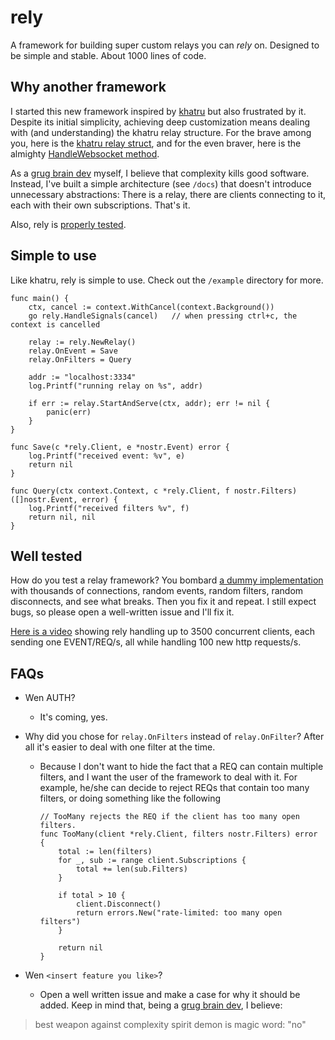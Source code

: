 # rely
A framework for building super custom relays you can *rely* on.
Designed to be simple and stable. About 1000 lines of code.

## Why another framework
I started this new framework inspired by [khatru](https://github.com/fiatjaf/khatru) but also frustrated by it.
Despite its initial simplicity, achieving deep customization means dealing with (and understanding) the khatru relay structure.
For the brave among you, here is the [khatru relay struct](https://github.com/fiatjaf/khatru/blob/master/relay.go#L54), and for the even braver, here is the almighty [HandleWebsocket method](https://github.com/fiatjaf/khatru/blob/master/handlers.go#L54).

As a [grug brain dev](https://grugbrain.dev/) myself, I believe that complexity kills good software.
Instead, I've built a simple architecture (see `/docs`) that doesn't introduce unnecessary abstractions:
There is a relay, there are clients connecting to it, each with their own subscriptions. That's it.

Also, rely is [properly tested](#well-tested).

## Simple to use
Like khatru, rely is simple to use. Check out the `/example` directory for more.

```golang
func main() {
	ctx, cancel := context.WithCancel(context.Background())
	go rely.HandleSignals(cancel)   // when pressing ctrl+c, the context is cancelled

	relay := rely.NewRelay()
	relay.OnEvent = Save
	relay.OnFilters = Query

	addr := "localhost:3334"
	log.Printf("running relay on %s", addr)

	if err := relay.StartAndServe(ctx, addr); err != nil {
		panic(err)
	}
}

func Save(c *rely.Client, e *nostr.Event) error {
	log.Printf("received event: %v", e)
	return nil
}

func Query(ctx context.Context, c *rely.Client, f nostr.Filters) ([]nostr.Event, error) {
	log.Printf("received filters %v", f)
	return nil, nil
}
```

## Well tested
How do you test a relay framework?
You bombard [a dummy implementation](https://github.com/pippellia-btc/rely/blob/main/tests/random_test.go) with thousands of connections, random events, random filters, random disconnects, and see what breaks. Then you fix it and repeat. I still expect bugs, so please open a well-written issue and I'll fix it.

[Here is a video](https://m.primal.net/QECM.mp4) showing rely handling up to 3500 concurrent clients, each sending one EVENT/REQ/s, all while handling 100 new http requests/s.

## FAQs
- Wen AUTH?
    - It's coming, yes.

- Why did you chose for `relay.OnFilters` instead of `relay.OnFilter`? After all it's easier to deal with one filter at the time.

    - Because I don't want to hide the fact that a REQ can contain multiple filters, and I want the user of the framework to deal with it. For example, he/she can decide to reject REQs that contain too many filters, or doing something like the following
        ```golang
        // TooMany rejects the REQ if the client has too many open filters.
        func TooMany(client *rely.Client, filters nostr.Filters) error {
            total := len(filters)
            for _, sub := range client.Subscriptions {
                total += len(sub.Filters)
            }

            if total > 10 {
                client.Disconnect()
                return errors.New("rate-limited: too many open filters")
            }

            return nil
        }
        ```

- Wen `<insert feature you like>`?
    - Open a well written issue and make a case for why it should be added. Keep in mind that, being a [grug brain dev](https://grugbrain.dev/), I believe:

> best weapon against complexity spirit demon is magic word: "no"

